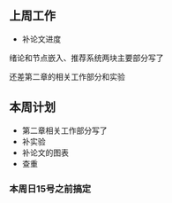## 上周工作
+ 补论文进度

绪论和节点嵌入、推荐系统两块主要部分写了


还差第二章的相关工作部分和实验

## 本周计划
+ 第二章相关工作部分写了
+ 补实验
+ 补论文的图表
+ 查重

### 本周日15号之前搞定
